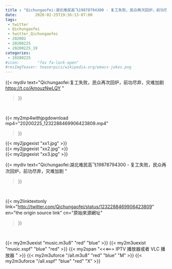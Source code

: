 ```yaml
---
title : "Qichungaofei:湖北难民高飞19878794300 - 复工失败，民众再次回炉，前功尽弃，灾难加剧 "
date:        2020-02-25T19:36:13-07:00
tags:
 - twitter
 - Qichungaofei
 - twitter_Qichungaofei
 - 202002
 - 20200225
 - 20200225_19
categories:
 - 20200225
#icon:        "fas fa-lock-open"
#resImgTeaser: teaserpics/wikipedia.org/emacs-jokes.png
---
```


{{< mydiv text="Qichungaofei:复工失败，民众再次回炉，前功尽弃，灾难加剧 https://t.co/AmouzNwLQY "
>}}
<br>


{{< my2mp4withjpgdownload mp4="20200225_1232288469906423809.mp4"
>}}

{{< my2jpgexist "xx1.jpg" >}}<br>
{{< my2jpgexist "xx2.jpg" >}}<br>
{{< my2jpgexist "xx3.jpg" >}}<br>



{{< mydiv text="Qichungaofei:湖北难民高飞19878794300 - 复工失败，民众再次回炉，前功尽弃，灾难加剧 "
>}}
<br>

{{< my2linktextonly link="http://twitter.com/Qichungaofei/status/1232288469906423809"
en="the origin source link" cn="原始來源網址"
>}}


<br>

{{< my2m3uexist "music.m3u8" "red"  "blue" >}} {{< my2m3uexist "music.xspf" "blue" "red"  >}} {{< my2span "<<<=== IPTV 播放器或者 VLC 播放器 " >}} {{< my2m3uforce "/all.m3u8" "red"  "blue" "M" >}} {{< my2m3uforce "/all.xspf" "blue" "red"  "X" >}} 
